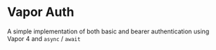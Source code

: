 # Vapor Auth

A simple implementation of both basic and bearer authentication using Vapor 4 and `async` / `await`
